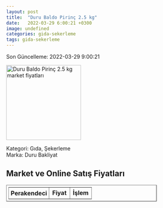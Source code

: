 ```yaml
---
layout: post
title:  "Duru Baldo Pirinç 2.5 kg"
date:   2022-03-29 6:00:21 +0300
image: undefined
categories: gida-sekerleme
tags: gida-sekerleme
---
```


Son Güncelleme: 2022-03-29 9:00:21

<img src="undefined" width="200" alt="Duru Baldo Pirinç 2.5 kg market fiyatları" />

Kategori: Gıda, Şekerleme
<br />
Marka: Duru Bakliyat

<h2>Market ve Online Satış Fiyatları</h2>

<table border="1" style="padding: 5px;width:80%;">
  <tr>
    <td style="padding: 5px;"><strong>Perakendeci</strong></td>
    <td><strong>Fiyat</strong></td>
    <td><strong>İşlem</strong></td>
  </tr>
  
</table>
